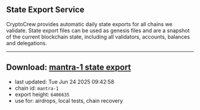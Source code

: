 ## State Export Service
CryptoCrew provides automatic daily state exports for all chains we validate. State export files can be used as genesis files and are a snapshot of the current blockchain state, including all validators, accounts, balances and delegations.

---
**Download: [mantra-1 state export](https://dl-eu2.ccvalidators.com/SERVICE/mantrachain/mantra-1_export_6406635.json)**
---

- last updated: Tue Jun 24 2025 09:42:58
- chain id: `mantra-1`
- export height: `6406635`
- use for: airdrops, local tests, chain recovery
